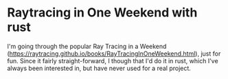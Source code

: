 # Raytracing in One Weekend with rust

I'm going through the popular Ray Tracing in a Weekend 
(https://raytracing.github.io/books/RayTracingInOneWeekend.html), just for fun. Since it fairly straight-forward,
I though that I'd do it in rust, which I've always been interested in, but have never used for a real
project.
